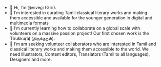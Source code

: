 - 👋 Hi, I’m @vivegi (Giri).
- 👀 I’m interested in curating Tamil classical literary works and making them accessible and available for the younger generation in digital and multimedia formats
- 🌱 I’m currently learning how to collaborate on a global scale with volunteers on a massive passion project! Our first chosen work is the Tirukkuṟaḷ (திருக்குறள்).
- 💞️ I’m am seeking volunteer collaborators who are interested in Tamil and classical literary works and making them accessible to the world. We need Illustrators, Content editors, Translators (Tamil to all languages), Designers and more.
